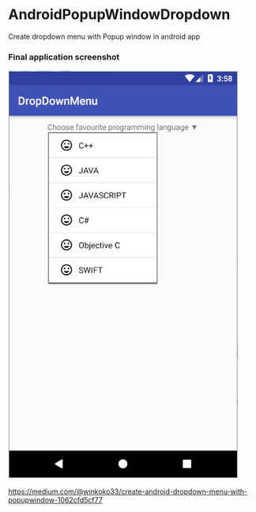 # AndroidPopupWindowDropdown
Create dropdown menu with Popup window in android app


### Final application screenshot
![Final application screenshot](/Screenshot.PNG)

https://medium.com/@winkoko33/create-android-dropdown-menu-with-popupwindow-1062cfd5cf77
